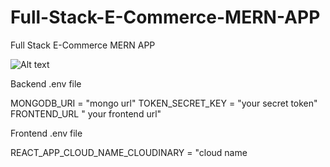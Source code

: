 # Full-Stack-E-Commerce-MERN-APP
Full Stack E-Commerce MERN APP

![Alt text](Full%20Stack%20E-Commerce%20MERN%20App.png?raw=true "Title")

Backend .env file 

MONGODB_URI = "mongo url"
TOKEN_SECRET_KEY = "your secret token"
FRONTEND_URL " your frontend url"

Frontend .env file

REACT_APP_CLOUD_NAME_CLOUDINARY = "cloud name 


